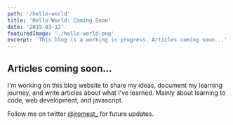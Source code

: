 ```yaml
---
path: '/hello-world'
title: 'Hello World: Coming Soon'
date: '2019-03-12'
featuredImage: './hello-world.png'
excerpt: 'This blog is a working in progress. Articles coming soon...'
---
```


## Articles coming soon...

I'm working on this blog website to share my ideas, document my learning journey, and write articles about what I've learned. Mainly about learning to code, web development, and javascript.

Follow me on twitter [@jromest\_](https://mobile.twitter.com/jromest_) for future updates.
